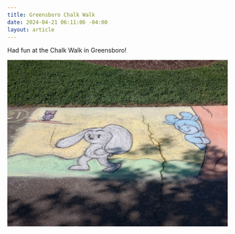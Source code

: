 ```yaml
---
title: Greensboro Chalk Walk
date: 2024-04-21 06:11:06 -04:00
layout: article
---
```


Had fun at the Chalk Walk in Greensboro!

![](/assets/img/uploads/chalk1web.jpg)